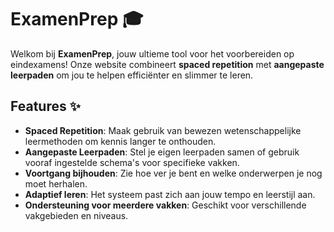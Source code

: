 # ExamenPrep 🎓

Welkom bij **ExamenPrep**, jouw ultieme tool voor het voorbereiden op eindexamens! Onze website combineert **spaced repetition** met **aangepaste leerpaden** om jou te helpen efficiënter en slimmer te leren.

## Features ✨

- **Spaced Repetition**: Maak gebruik van bewezen wetenschappelijke leermethoden om kennis langer te onthouden.
- **Aangepaste Leerpaden**: Stel je eigen leerpaden samen of gebruik vooraf ingestelde schema's voor specifieke vakken.
- **Voortgang bijhouden**: Zie hoe ver je bent en welke onderwerpen je nog moet herhalen.
- **Adaptief leren**: Het systeem past zich aan jouw tempo en leerstijl aan.
- **Ondersteuning voor meerdere vakken**: Geschikt voor verschillende vakgebieden en niveaus.

